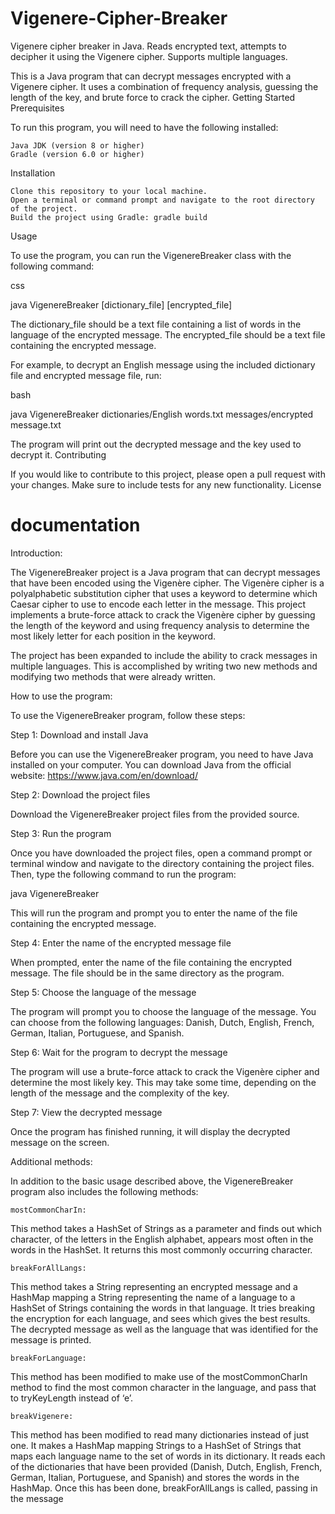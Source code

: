 # Vigenere-Cipher-Breaker
Vigenere cipher breaker in Java. Reads encrypted text, attempts to decipher it using the Vigenere cipher. Supports multiple languages.

This is a Java program that can decrypt messages encrypted with a Vigenere cipher. It uses a combination of frequency analysis, guessing the length of the key, and brute force to crack the cipher.
Getting Started
Prerequisites

To run this program, you will need to have the following installed:

    Java JDK (version 8 or higher)
    Gradle (version 6.0 or higher)

Installation

    Clone this repository to your local machine.
    Open a terminal or command prompt and navigate to the root directory of the project.
    Build the project using Gradle: gradle build

Usage

To use the program, you can run the VigenereBreaker class with the following command:

css

java VigenereBreaker [dictionary_file] [encrypted_file]

The dictionary_file should be a text file containing a list of words in the language of the encrypted message. The encrypted_file should be a text file containing the encrypted message.

For example, to decrypt an English message using the included dictionary file and encrypted message file, run:

bash

java VigenereBreaker dictionaries/English words.txt messages/encrypted message.txt

The program will print out the decrypted message and the key used to decrypt it.
Contributing

If you would like to contribute to this project, please open a pull request with your changes. Make sure to include tests for any new functionality.
License

# documentation
Introduction:

The VigenereBreaker project is a Java program that can decrypt messages that have been encoded using the Vigenère cipher. The Vigenère cipher is a polyalphabetic substitution cipher that uses a keyword to determine which Caesar cipher to use to encode each letter in the message. This project implements a brute-force attack to crack the Vigenère cipher by guessing the length of the keyword and using frequency analysis to determine the most likely letter for each position in the keyword.

The project has been expanded to include the ability to crack messages in multiple languages. This is accomplished by writing two new methods and modifying two methods that were already written.

How to use the program:

To use the VigenereBreaker program, follow these steps:

Step 1: Download and install Java

Before you can use the VigenereBreaker program, you need to have Java installed on your computer. You can download Java from the official website: https://www.java.com/en/download/

Step 2: Download the project files

Download the VigenereBreaker project files from the provided source.

Step 3: Run the program

Once you have downloaded the project files, open a command prompt or terminal window and navigate to the directory containing the project files. Then, type the following command to run the program:

java VigenereBreaker

This will run the program and prompt you to enter the name of the file containing the encrypted message.

Step 4: Enter the name of the encrypted message file

When prompted, enter the name of the file containing the encrypted message. The file should be in the same directory as the program.

Step 5: Choose the language of the message

The program will prompt you to choose the language of the message. You can choose from the following languages: Danish, Dutch, English, French, German, Italian, Portuguese, and Spanish.

Step 6: Wait for the program to decrypt the message

The program will use a brute-force attack to crack the Vigenère cipher and determine the most likely key. This may take some time, depending on the length of the message and the complexity of the key.

Step 7: View the decrypted message

Once the program has finished running, it will display the decrypted message on the screen.

Additional methods:

In addition to the basic usage described above, the VigenereBreaker program also includes the following methods:

    mostCommonCharIn:

This method takes a HashSet of Strings as a parameter and finds out which character, of the letters in the English alphabet, appears most often in the words in the HashSet. It returns this most commonly occurring character.

    breakForAllLangs:

This method takes a String representing an encrypted message and a HashMap mapping a String representing the name of a language to a HashSet of Strings containing the words in that language. It tries breaking the encryption for each language, and sees which gives the best results. The decrypted message as well as the language that was identified for the message is printed.

    breakForLanguage:

This method has been modified to make use of the mostCommonCharIn method to find the most common character in the language, and pass that to tryKeyLength instead of ‘e’.

    breakVigenere:

This method has been modified to read many dictionaries instead of just one. It makes a HashMap mapping Strings to a HashSet of Strings that maps each language name to the set of words in its dictionary. It reads each of the dictionaries that have been provided (Danish, Dutch, English, French, German, Italian, Portuguese, and Spanish) and stores the words in the HashMap. Once this has been done, breakForAllLangs is called, passing in the message
